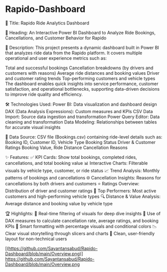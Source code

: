 # Rapido-Dashboard
📌 Title:
Rapido Ride Analytics Dashboard

🧾 Heading:
An Interactive Power BI Dashboard to Analyze Ride Bookings, Cancellations, and Customer Behavior for Rapido

📝 Description:
This project presents a dynamic dashboard built in Power BI that analyzes ride data from the Rapido platform. It covers multiple operational and user experience metrics such as:

Total and successful bookings
Cancellation breakdowns (by drivers and customers with reasons)
Average ride distances and booking values
Driver and customer rating trends
Top-performing customers and vehicle types
The dashboard enables quick insights into service performance, customer satisfaction, and operational bottlenecks, supporting data-driven decisions to improve ride quality and efficiency.

🛠️ Technologies Used:
Power BI: Data visualization and dashboard design
DAX (Data Analysis Expressions): Custom measures and KPIs
CSV Data Import: Source data ingestion and transformation
Power Query Editor: Data cleaning and transformation
Data Modeling: Relationships between tables for accurate visual insights

🔗 Data Source:
CSV file (Bookings.csv) containing ride-level details such as:
Booking ID, Customer ID, Vehicle Type
Booking Status
Driver & Customer Ratings
Booking Value, Ride Distance
Cancellation Reasons

✨ Features:
✅ KPI Cards: Show total bookings, completed rides, cancellations, and total booking value
📊 Interactive Charts: Filterable visuals by vehicle type, customer, or ride status
📈 Trend Analysis: Monthly patterns of bookings and cancellations
🌐 Cancellation Insights: Reasons for cancellations by both drivers and customers
⭐ Ratings Overview: Distribution of driver and customer ratings
📌 Top Performers: Most active customers and high-performing vehicle types
🔍 Distance & Value Analysis: Average distance and booking value by vehicle type

🏆 Highlights:
🔄 Real-time filtering of visuals for deep dive insights
🧠 Use of DAX measures to calculate cancellation rate, average ratings, and booking KPIs
📌 Smart formatting with percentage visuals and conditional colors
📉 Clear visual storytelling through slicers and charts
📁 Clean, user-friendly layout for non-technical users

[(https://github.com/Sayantansabud/Rapido-Dashboard/blob/main/Overview.png)]
https://github.com/Sayantansabud/Rapido-Dashboard/blob/main/Overview.png
